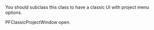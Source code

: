 You should subclass this class to have a classic UI with project menu options.

PFClassicProjectWindow open.